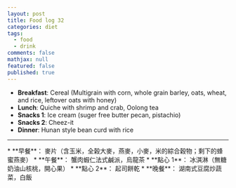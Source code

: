 ```yaml
---
layout: post
title: Food log 32
categories: diet
tags: 
  - food
  - drink
comments: false
mathjax: null
featured: false
published: true
---
```


* **Breakfast**: Cereal (Multigrain with corn, whole grain barley, oats, wheat, and rice, leftover oats with honey)
* **Lunch**: Quiche with shrimp and crab, Oolong tea
* **Snacks 1**: Ice cream (suger free butter pecan, pistachio) 
* **Snacks 2**: Cheez-it
* **Dinner**: Hunan style bean curd with rice
<hr>
* **早餐**： 麥片（含玉米，全榖大麥，燕麥，小麥，米的綜合穀物；剩下的蜂蜜燕麥）
* **午餐**： 蟹肉蝦仁法式鹹派，烏龍茶
* **點心 1**： 冰淇淋（無糖奶油山核桃，開心果）
* **點心 2**： 起司餅乾
* **晚餐**： 湖南式豆腐炒蔬菜，白飯
